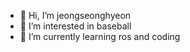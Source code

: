 - 👋 Hi, I’m jeongseonghyeon
- 👀 I’m interested in baseball
- 🌱 I’m currently learning ros and coding

<!---
jeongseonghyeon/jeongseonghyeon is a ✨ special ✨ repository because its `README.md` (this file) appears on your GitHub profile.
You can click the Preview link to take a look at your changes.
--->
